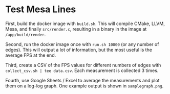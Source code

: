 # Test Mesa Lines

First, build the docker image with `build.sh`. This will compile CMake, LLVM, Mesa, and finally `src/render.c`, resulting in a binary in the image at `/app/build/render`.

Second, run the docker image once with `run.sh 10000` (or any number of edges). This will output a lot of information, but the most useful is the average FPS at the end.

Third, create a CSV of the FPS values for different numbers of edges with `collect_csv.sh | tee data.csv`. Each measurement is collected 3 times.

Fourth, use Google Sheets / Excel to average the measurements and plot them on a log-log graph. One example output is shown in `samplegraph.png`.
